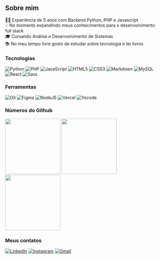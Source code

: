 <!--![Banner Rozangela](https://github.com/user-attachments/assets/51628f31-22fe-45e7-a5c5-e7c4eebeb406)-->
## Sobre mim

👨‍💻 Experiência de 5 anos com Backend Python, PHP e Javascript<br />
💡 No momento expandindo meus conhecimentos para o desenvolvimento full stack<br />
🎓 Cursando Análise e Desenvolvimento de Sistemas<br />
📚 No meu tempo livre gosto de estudar sobre tecnologia e ler livros<br />

### Tecnologias
![Python](https://img.shields.io/badge/python-3670A0?style=for-the-badge&logo=python&logoColor=ffdd54)
![PHP](https://img.shields.io/badge/PHP-777BB4?style=for-the-badge&logo=php&logoColor=white)
![JavaScript](https://img.shields.io/badge/javascript-%23323330.svg?style=for-the-badge&logo=javascript&logoColor=%23F7DF1E)
![HTML5](https://img.shields.io/badge/html5-%23E34F26.svg?style=for-the-badge&logo=html5&logoColor=white)
![CSS3](https://img.shields.io/badge/css3-%231572B6.svg?style=for-the-badge&logo=css3&logoColor=white)
![Markdown](https://img.shields.io/badge/markdown-%23000000.svg?style=for-the-badge&logo=markdown&logoColor=white)
![MySQL](https://img.shields.io/badge/MySQL-00000F?style=for-the-badge&logo=mysql&logoColor=white)
![React](https://img.shields.io/badge/React-20232A?style=for-the-badge&logo=react&logoColor=61DAFB)
![Sass](https://img.shields.io/badge/Sass-000?style=for-the-badge&logo=sass)

### Ferramentas
![Git](https://img.shields.io/badge/GIT-E44C30?style=for-the-badge&logo=git&logoColor=white)
![Figma](https://img.shields.io/badge/figma-%23F24E1E.svg?style=for-the-badge&logo=figma&logoColor=white)
![NodeJS](https://img.shields.io/badge/node.js-6DA55F?style=for-the-badge&logo=node.js&logoColor=white)
![Vercel](https://img.shields.io/badge/vercel-%23000000.svg?style=for-the-badge&logo=vercel&logoColor=white)
![Vscode](https://img.shields.io/badge/Vscode-007ACC?style=for-the-badge&logo=visual-studio-code&logoColor=white)

### Números do Github

<img height="180rem" src="https://github-readme-stats-eight-theta.vercel.app/api?username=RozangelaPeixoto&show_icons=true&theme=dracula&include_all_commits=true&count_private=true"/>
<img height="180rem" src="https://github-readme-streak-stats.herokuapp.com/?user=RozangelaPeixoto&theme=dracula&hide_border=true"/>
<img height="180em" src="https://github-readme-stats-eight-theta.vercel.app/api/top-langs/?username=RozangelaPeixoto&layout=compact&langs_count=8&theme=dracula"/>

### Meus contatos
  [![LinkedIn](https://img.shields.io/badge/LinkedIn-0077B5?style=for-the-badge&logo=linkedin&logoColor=white)](https://www.linkedin.com/in/rozangela-peixoto-6a0186285)
  [![Instagram](https://img.shields.io/badge/-Instagram-%23E4405F?style=for-the-badge&logo=instagram&logoColor=white)](https://www.instagram.com/dev_roxmelo/)
  [![Gmail](https://img.shields.io/badge/Gmail-333333?style=for-the-badge&logo=gmail&logoColor=red)](mailto:roxpmelo@gmail.com)
